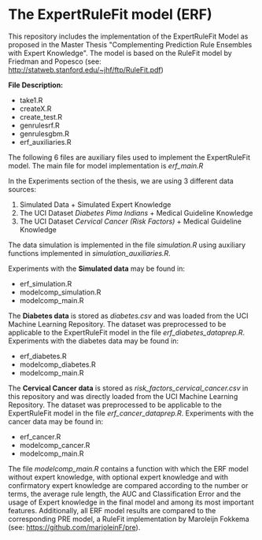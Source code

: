 # The ExpertRuleFit model (ERF) 

This repository includes the implementation of the ExpertRuleFit Model as proposed in the Master Thesis "Complementing Prediction Rule Ensembles with Expert Knowledge". The model is based on the RuleFit model by Friedman and Popesco 
(see: http://statweb.stanford.edu/~jhf/ftp/RuleFit.pdf)

**File Description:**

 * take1.R
 * createX.R
 * create_test.R
 * genrulesrf.R
 * genrulesgbm.R
 * erf_auxiliaries.R


The following 6 files are auxiliary files used to implement the ExpertRuleFit model.
The main file for model implementation is *erf_main.R*

In the Experiments section of the thesis, we are using 3 different data sources:

1. Simulated Data + Simulated Expert Knowledge
2. The UCI Dataset *Diabetes Pima Indians* + Medical Guideline Knowledge
3. The UCI Dataset *Cervical Cancer (Risk Factors)* + Medical Guideline Knowledge


The data simulation is implemented in the file *simulation.R* using auxiliary functions implemented in
*simulation_auxiliaries.R*.

Experiments with the **Simulated data** may be found in:

* erf_simulation.R
* modelcomp_simulation.R
* modelcomp_main.R

The **Diabetes data** is stored as *diabetes.csv* and was loaded from the UCI Machine Learning Repository.
The dataset was preprocessed to be applicable to the ExpertRuleFit model in the file *erf_diabetes_dataprep.R*.
Experiments with the diabetes data may be found in:

* erf_diabetes.R
* modelcomp_diabetes.R
* modelcomp_main.R


The **Cervical Cancer data** is stored as *risk_factors_cervical_cancer.csv* in this repository and was directly loaded from the UCI Machine Learning Repository.
The dataset was preprocessed to be applicable to the ExpertRuleFit model in the file *erf_cancer_dataprep.R*.
Experiments with the cancer data may be found in:


* erf_cancer.R
* modelcomp_cancer.R
* modelcomp_main.R


The file *modelcomp_main.R* contains a function with which the ERF model without expert knowledge, with optional expert knowledge and with confirmatory expert knowledge are compared according to the number or terms, the average rule length, the AUC and Classification Error and the usage of Expert knowledge in the final model and among its most important features.
Additionally, all ERF model results are compared to the corresponding PRE model, a RuleFit implementation by Maroleijn Fokkema (see: https://github.com/marjoleinF/pre).

